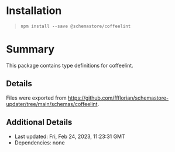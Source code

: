 # Installation
> `npm install --save @schemastore/coffeelint`

# Summary
This package contains type definitions for coffeelint.

## Details
Files were exported from https://github.com/ffflorian/schemastore-updater/tree/main/schemas/coffeelint.

## Additional Details
* Last updated: Fri, Feb 24, 2023, 11:23:31 GMT
* Dependencies: none
